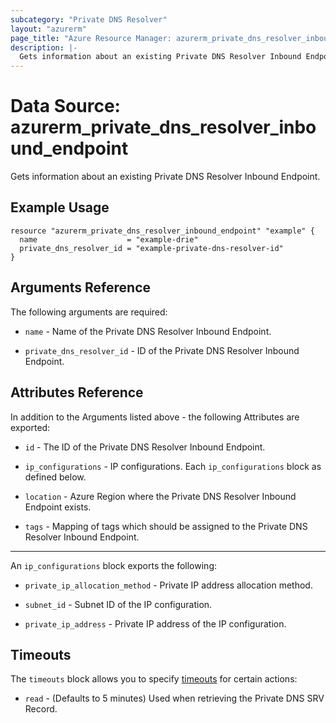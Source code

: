 ```yaml
---
subcategory: "Private DNS Resolver"
layout: "azurerm"
page_title: "Azure Resource Manager: azurerm_private_dns_resolver_inbound_endpoint"
description: |-
  Gets information about an existing Private DNS Resolver Inbound Endpoint.
---
```


# Data Source: azurerm_private_dns_resolver_inbound_endpoint

Gets information about an existing Private DNS Resolver Inbound Endpoint.

## Example Usage

```hcl
resource "azurerm_private_dns_resolver_inbound_endpoint" "example" {
  name                    = "example-drie"
  private_dns_resolver_id = "example-private-dns-resolver-id"
}
```

## Arguments Reference

The following arguments are required:

* `name` - Name of the Private DNS Resolver Inbound Endpoint.

* `private_dns_resolver_id` - ID of the Private DNS Resolver Inbound Endpoint.

## Attributes Reference

In addition to the Arguments listed above - the following Attributes are exported:

* `id` - The ID of the Private DNS Resolver Inbound Endpoint.

* `ip_configurations` - IP configurations. Each `ip_configurations` block as defined below.

* `location` - Azure Region where the Private DNS Resolver Inbound Endpoint exists.

* `tags` - Mapping of tags which should be assigned to the Private DNS Resolver Inbound Endpoint.

---

An `ip_configurations` block exports the following:

* `private_ip_allocation_method` - Private IP address allocation method.

* `subnet_id` - Subnet ID of the IP configuration.

* `private_ip_address` - Private IP address of the IP configuration.

## Timeouts

The `timeouts` block allows you to specify [timeouts](https://www.terraform.io/language/resources/syntax#operation-timeouts) for certain actions:

* `read` - (Defaults to 5 minutes) Used when retrieving the Private DNS SRV Record.
